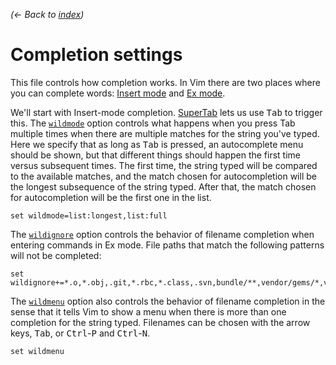 *(← Back to [index](../README.md))*

# Completion settings

This file controls how completion works. In Vim there are two places where
you can complete words: [Insert mode][ins-completion] and [Ex
mode][cmdline-completion].

[ins-completion]: http://vimdoc.sourceforge.net/htmldoc/insert.html#ins-completion
[cmdline-completion]: http://vimdoc.sourceforge.net/htmldoc/cmdline.html#cmdline-completion

We'll start with Insert-mode completion. [SuperTab] lets us use <kbd>Tab</kbd>
to trigger this. The [`wildmode`][wildmode] option controls what happens when
you press Tab multiple times when there are multiple matches for the string
you've typed. Here we specify that as long as <kbd>Tab</kbd> is pressed, an
autocomplete menu should be shown, but that different things should happen the
first time versus subsequent times. The first time, the string typed will be
compared to the available matches, and the match chosen for autocompletion will
be the longest subsequence of the string typed. After that, the match chosen for
autocompletion will be the first one in the list.

[wildmode]: http://vimdoc.sourceforge.net/htmldoc/options.html#'wildmode'
[SuperTab]: http://github.com/ervandew/supertab

``` vim
set wildmode=list:longest,list:full
```

The [`wildignore`][wildignore] option controls the behavior of filename
completion when entering commands in Ex mode. File paths that match the
following patterns will not be completed:

[wildignore]: http://vimdoc.sourceforge.net/htmldoc/options.html#'wildignore'

``` vim
set wildignore+=*.o,*.obj,.git,*.rbc,*.class,.svn,bundle/**,vendor/gems/*,vendor/ruby/**,tmp/cache
```

The [`wildmenu`][wildmenu] option also controls the behavior of filename
completion in the sense that it tells Vim to show a menu when there is more than
one completion for the string typed. Filenames can be chosen with the arrow
keys, <kbd>Tab</kbd>, or <kbd>Ctrl</kbd>-<kbd>P</kbd> and
<kbd>Ctrl</kbd>-<kbd>N</kbd>.

[wildmenu]: http://vimdoc.sourceforge.net/htmldoc/options.html#'wildmenu'

``` vim
set wildmenu
```
